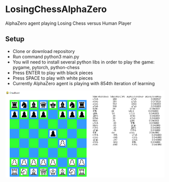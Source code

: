 # LosingChessAlphaZero
AlphaZero agent playing Losing Chess versus Human Player

## Setup
* Clone or download repository
* Run command python3 main.py
* You will need to install several python libs in order to play the game: pygame, pytorch, python-chess
* Press ENTER to play with black pieces
* Press SPACE to play with white pieces
* Currently AlphaZero agent is playing with 854th iteration of learning


![alt text](https://github.com/JernejHenigman/LosingChessAlphaZero/blob/master/chessboard.png?raw=true)
